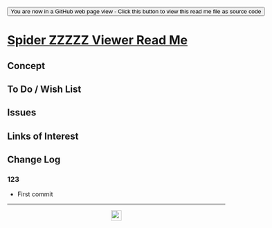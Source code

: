 <span style=display:none; >[You are now in a GitHub source code view - click this link to view Read Me file as a web page]( https://www.ladybug.tools/spider-2020/xxxxx/readme.html "View file as a web page." ) </span>

<div><input type=button onclick=window.top.location.href="https://github.com/ladybug-tools/spider-2020/tree/master/xxxxx/";
value='You are now in a GitHub web page view - Click this button to view this read me file as source code' ></div>


# [Spider ZZZZZ Viewer Read Me]( https://www.ladybug.tools/spider-2020/assets/readme.html )

<!--@@@
<iframe src=https://www.ladybug.tools/spider-2020/xxxxx/ class=iframe-resize ></iframe></div>
_Spider ZZZZZ Viewer_

### Full Screen: [Spider ZZZZZ Viewer]( https://www.ladybug.tools/spider-2020/xxxxxx/ )
@@@-->


## Concept


## To Do / Wish List


## Issues


## Links of Interest


## Change Log


### 123

* First commit


***

<center title="hello! Click me to go up to the top" ><a href=javascript:window.scrollTo(0,0); style=text-decoration:none; > <img width=24 src="https://ladybug.tools/artwork/icons_bugs/ico/spider.ico" > </a></center>


